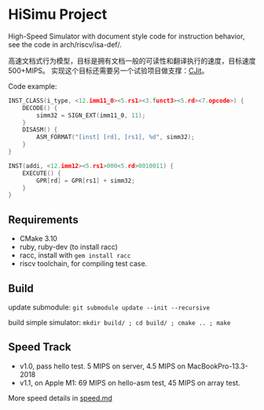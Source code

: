 # HiSimu Project

High-Speed Simulator with document style code for instruction behavior, see the code in arch/riscv/isa-def/.

高速文档式行为模型，目标是拥有文档一般的可读性和翻译执行的速度，目标速度500+MIPS。
实现这个目标还需要另一个试验项目做支撑：[CJit](https://github.com/xzhong86/CJit)。

Code example:
```c
INST_CLASS(i_type, <12.imm11_0><5.rs1><3.funct3><5.rd><7.opcode>) {
    DECODE() {
        simm32 = SIGN_EXT(imm11_0, 11);
    }
    DISASM() {
        ASM_FORMAT("[inst] [rd], [rs1], %d", simm32);
    }
}

INST(addi, <12.imm12><5.rs1>000<5.rd>0010011) {
    EXECUTE() {
        GPR[rd] = GPR[rs1] + simm32;
    }
}
```

## Requirements

 * CMake 3.10
 * ruby, ruby-dev (to install racc)
 * racc, install with `gem install racc`
 * riscv toolchain, for compiling test case.


## Build

update submodule:
  `git submodule update --init --recursive`

build simple simulator:
  `mkdir build/ ; cd build/ ; cmake .. ; make`


## Speed Track

 * v1.0, pass hello test. 5 MIPS on server, 4.5 MIPS on MacBookPro-13.3-2018
 * v1.1, on Apple M1: 69 MIPS on hello-asm test, 45 MIPS on array test.

More speed details in [speed.md](speed.md)

